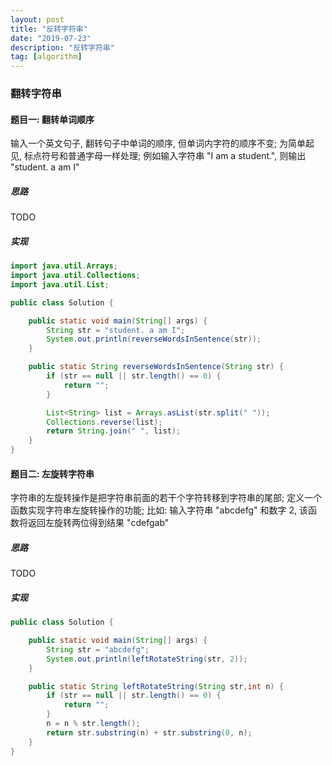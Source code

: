 ```yaml
---
layout: post
title: "反转字符串"
date: "2019-07-23"
description: "反转字符串"
tag: [algorithm]
---
```


### 翻转字符串

#### 题目一: 翻转单词顺序
输入一个英文句子, 翻转句子中单词的顺序, 但单词内字符的顺序不变; 为简单起见, 标点符号和普通字母一样处理; 例如输入字符串 "I am a student.", 则输出 "student. a am I"

##### 思路
TODO

##### 实现
```Java
import java.util.Arrays;
import java.util.Collections;
import java.util.List;

public class Solution {

    public static void main(String[] args) {
        String str = "student. a am I";
        System.out.println(reverseWordsInSentence(str));
    }

    public static String reverseWordsInSentence(String str) {
        if (str == null || str.length() == 0) {
            return "";
        }

        List<String> list = Arrays.asList(str.split(" "));
        Collections.reverse(list);
        return String.join(" ", list);
    }
}
```

#### 题目二: 左旋转字符串
字符串的左旋转操作是把字符串前面的若干个字符转移到字符串的尾部; 定义一个函数实现字符串左旋转操作的功能; 比如: 输入字符串 "abcdefg" 和数字 2, 该函数将返回左旋转两位得到结果 "cdefgab"

##### 思路
TODO

##### 实现
```Java
public class Solution {

    public static void main(String[] args) {
        String str = "abcdefg";
        System.out.println(leftRotateString(str, 2));
    }

    public static String leftRotateString(String str,int n) {
        if (str == null || str.length() == 0) {
            return "";
        }
        n = n % str.length();
        return str.substring(n) + str.substring(0, n);
    }
}
```
